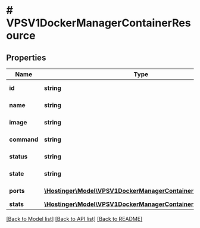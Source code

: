 # # VPSV1DockerManagerContainerResource

## Properties

Name | Type | Description | Notes
------------ | ------------- | ------------- | -------------
**id** | **string** | Unique container identifier (short form of Docker container ID) |
**name** | **string** | Container name as defined in docker-compose or assigned by Docker |
**image** | **string** | Docker image name and tag used to create this container |
**command** | **string** | Command being executed inside the container (may be truncated with ...) |
**status** | **string** | Human-readable container status including uptime, exit codes, or error information |
**state** | **string** | Programmatic container lifecycle state for automated processing |
**ports** | [**\Hostinger\Model\VPSV1DockerManagerContainerPortResource[]**](VPSV1DockerManagerContainerPortResource.md) | Array of [&#x60;VPS.V1.DockerManager.ContainerPortResource&#x60;](#model/vpsv1dockermanagercontainerportresource) |
**stats** | [**\Hostinger\Model\VPSV1DockerManagerContainerStatsResource**](VPSV1DockerManagerContainerStatsResource.md) |  |

[[Back to Model list]](../../README.md#models) [[Back to API list]](../../README.md#endpoints) [[Back to README]](../../README.md)

